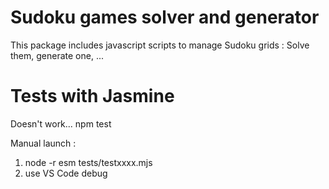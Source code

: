 Sudoku games solver and generator
=================================

This package includes javascript scripts to manage Sudoku grids : Solve them, generate one, ...

Tests with Jasmine
==============
Doesn't work...
    npm test

Manual launch : 
1. node -r esm tests/testxxxx.mjs
1. use VS Code debug


